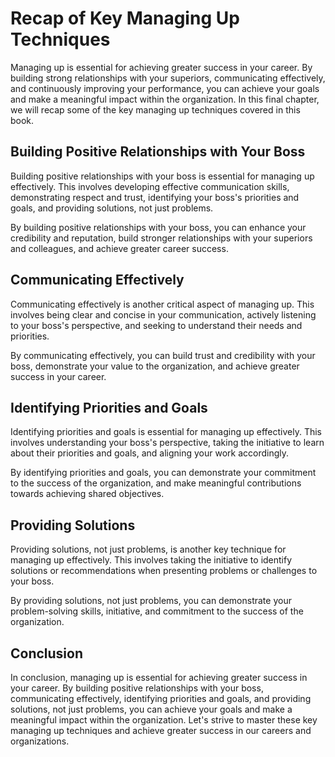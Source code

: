 # Recap of Key Managing Up Techniques

Managing up is essential for achieving greater success in your career. By building strong relationships with your superiors, communicating effectively, and continuously improving your performance, you can achieve your goals and make a meaningful impact within the organization. In this final chapter, we will recap some of the key managing up techniques covered in this book.

Building Positive Relationships with Your Boss
----------------------------------------------

Building positive relationships with your boss is essential for managing up effectively. This involves developing effective communication skills, demonstrating respect and trust, identifying your boss's priorities and goals, and providing solutions, not just problems.

By building positive relationships with your boss, you can enhance your credibility and reputation, build stronger relationships with your superiors and colleagues, and achieve greater career success.

Communicating Effectively
-------------------------

Communicating effectively is another critical aspect of managing up. This involves being clear and concise in your communication, actively listening to your boss's perspective, and seeking to understand their needs and priorities.

By communicating effectively, you can build trust and credibility with your boss, demonstrate your value to the organization, and achieve greater success in your career.

Identifying Priorities and Goals
--------------------------------

Identifying priorities and goals is essential for managing up effectively. This involves understanding your boss's perspective, taking the initiative to learn about their priorities and goals, and aligning your work accordingly.

By identifying priorities and goals, you can demonstrate your commitment to the success of the organization, and make meaningful contributions towards achieving shared objectives.

Providing Solutions
-------------------

Providing solutions, not just problems, is another key technique for managing up effectively. This involves taking the initiative to identify solutions or recommendations when presenting problems or challenges to your boss.

By providing solutions, not just problems, you can demonstrate your problem-solving skills, initiative, and commitment to the success of the organization.

Conclusion
----------

In conclusion, managing up is essential for achieving greater success in your career. By building positive relationships with your boss, communicating effectively, identifying priorities and goals, and providing solutions, not just problems, you can achieve your goals and make a meaningful impact within the organization. Let's strive to master these key managing up techniques and achieve greater success in our careers and organizations.
